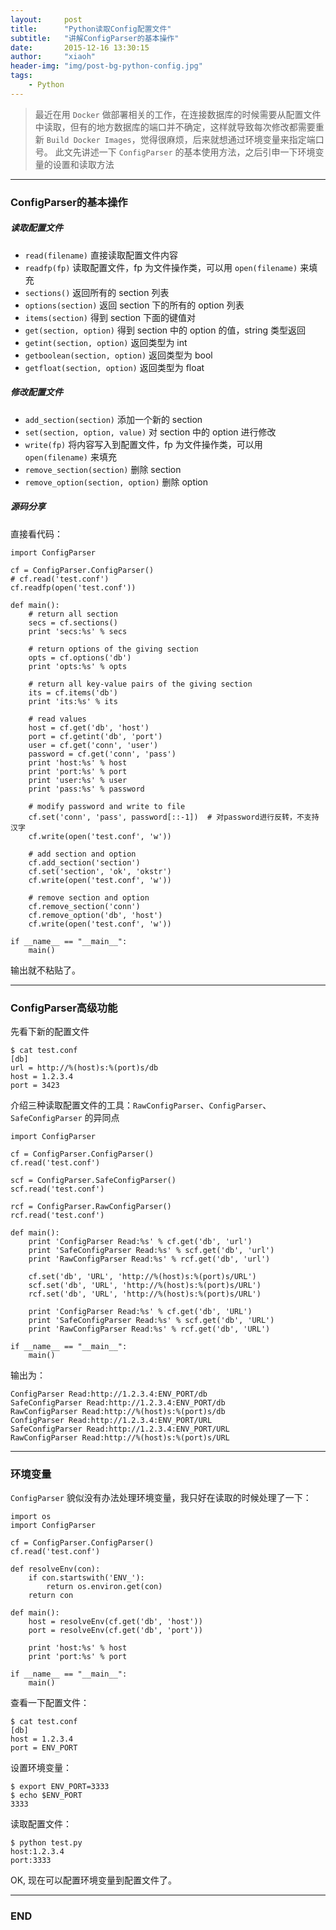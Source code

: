 ```yaml
---
layout:     post
title:      "Python读取Config配置文件"
subtitle:   "讲解ConfigParser的基本操作"
date:       2015-12-16 13:30:15
author:     "xiaoh"
header-img: "img/post-bg-python-config.jpg"
tags:
    - Python
---
```


> 最近在用 `Docker` 做部署相关的工作，在连接数据库的时候需要从配置文件中读取，但有的地方数据库的端口并不确定，这样就导致每次修改都需要重新 `Build Docker Images`，觉得很麻烦，后来就想通过环境变量来指定端口号。
> 此文先讲述一下 `ConfigParser` 的基本使用方法，之后引申一下环境变量的设置和读取方法

---

### ConfigParser的基本操作

##### 读取配置文件

* `read(filename)` 直接读取配置文件内容
* `readfp(fp)` 读取配置文件，fp 为文件操作类，可以用 `open(filename)` 来填充
* `sections()` 返回所有的 section 列表
* `options(section)` 返回 section 下的所有的 option 列表
* `items(section)` 得到 section 下面的键值对
* `get(section, option)` 得到 section 中的 option 的值，string 类型返回
* `getint(section, option)` 返回类型为 int
* `getboolean(section, option)` 返回类型为 bool
* `getfloat(section, option)` 返回类型为 float

##### 修改配置文件

* `add_section(section)` 添加一个新的 section
* `set(section, option, value)` 对 section 中的 option 进行修改
* `write(fp)` 将内容写入到配置文件，fp 为文件操作类，可以用 `open(filename)` 来填充
* `remove_section(section)` 删除 section
* `remove_option(section, option)` 删除 option

##### 源码分享

直接看代码：

    import ConfigParser
    
    cf = ConfigParser.ConfigParser()
    # cf.read('test.conf')
    cf.readfp(open('test.conf'))
    
    def main():
        # return all section
        secs = cf.sections()
        print 'secs:%s' % secs
    
        # return options of the giving section
        opts = cf.options('db')
        print 'opts:%s' % opts
    
        # return all key-value pairs of the giving section
        its = cf.items('db')
        print 'its:%s' % its
    
        # read values
        host = cf.get('db', 'host')
        port = cf.getint('db', 'port')
        user = cf.get('conn', 'user')
        password = cf.get('conn', 'pass')
        print 'host:%s' % host
        print 'port:%s' % port
        print 'user:%s' % user
        print 'pass:%s' % password
    
        # modify password and write to file
        cf.set('conn', 'pass', password[::-1])  # 对password进行反转，不支持汉字
        cf.write(open('test.conf', 'w'))
    
        # add section and option
        cf.add_section('section')
        cf.set('section', 'ok', 'okstr')
        cf.write(open('test.conf', 'w'))
    
        # remove section and option
        cf.remove_section('conn')
        cf.remove_option('db', 'host')
        cf.write(open('test.conf', 'w'))
    
    if __name__ == "__main__":
        main()

输出就不粘贴了。

---

### ConfigParser高级功能

先看下新的配置文件

    $ cat test.conf
    [db]
    url = http://%(host)s:%(port)s/db
    host = 1.2.3.4
    port = 3423

介绍三种读取配置文件的工具：`RawConfigParser`、`ConfigParser`、`SafeConfigParser` 的异同点

    import ConfigParser
    
    cf = ConfigParser.ConfigParser()
    cf.read('test.conf')
    
    scf = ConfigParser.SafeConfigParser()
    scf.read('test.conf')
    
    rcf = ConfigParser.RawConfigParser()
    rcf.read('test.conf')
    
    def main():
        print 'ConfigParser Read:%s' % cf.get('db', 'url')
        print 'SafeConfigParser Read:%s' % scf.get('db', 'url')
        print 'RawConfigParser Read:%s' % rcf.get('db', 'url')
    
        cf.set('db', 'URL', 'http://%(host)s:%(port)s/URL')
        scf.set('db', 'URL', 'http://%(host)s:%(port)s/URL')
        rcf.set('db', 'URL', 'http://%(host)s:%(port)s/URL')
    
        print 'ConfigParser Read:%s' % cf.get('db', 'URL')
        print 'SafeConfigParser Read:%s' % scf.get('db', 'URL')
        print 'RawConfigParser Read:%s' % rcf.get('db', 'URL')
    
    if __name__ == "__main__":
        main()

输出为：

    ConfigParser Read:http://1.2.3.4:ENV_PORT/db
    SafeConfigParser Read:http://1.2.3.4:ENV_PORT/db
    RawConfigParser Read:http://%(host)s:%(port)s/db
    ConfigParser Read:http://1.2.3.4:ENV_PORT/URL
    SafeConfigParser Read:http://1.2.3.4:ENV_PORT/URL
    RawConfigParser Read:http://%(host)s:%(port)s/URL

---

### 环境变量

`ConfigParser` 貌似没有办法处理环境变量，我只好在读取的时候处理了一下：

    import os
    import ConfigParser
    
    cf = ConfigParser.ConfigParser()
    cf.read('test.conf')
    
    def resolveEnv(con):
        if con.startswith('ENV_'):
            return os.environ.get(con)
        return con
    
    def main():
        host = resolveEnv(cf.get('db', 'host'))
        port = resolveEnv(cf.get('db', 'port'))
    
        print 'host:%s' % host
        print 'port:%s' % port
    
    if __name__ == "__main__":
        main()

查看一下配置文件：

    $ cat test.conf
    [db]
    host = 1.2.3.4
    port = ENV_PORT

设置环境变量：

    $ export ENV_PORT=3333
    $ echo $ENV_PORT
    3333

读取配置文件：

    $ python test.py
    host:1.2.3.4
    port:3333

OK, 现在可以配置环境变量到配置文件了。

---

### END



